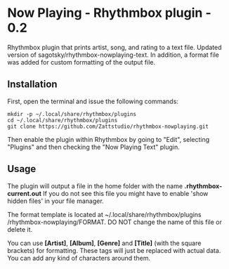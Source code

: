 # Now Playing - Rhythmbox plugin - 0.2

Rhythmbox plugin that prints artist, song, and rating to a text file.
Updated version of sagotsky/rhythmbox-nowplaying-text.
In addition, a format file was added for custom formatting of the output file.


## Installation

First, open the terminal and issue the following commands:

    mkdir -p ~/.local/share/rhythmbox/plugins
    cd ~/.local/share/rhythmbox/plugins
    git clone https://github.com/Zattstudio/rhythmbox-nowplaying.git

Then enable the plugin within Rhythmbox by going to "Edit", selecting "Plugins"
and then checking the "Now Playing Text" plugin.

## Usage

The plugin will output a file in the home folder with the name **.rhythmbox-current.out**
If you do not see this file you might have to enable 'show hidden files' in your file manager.

The format template is located at ~/.local/share/rhythmbox/plugins
/rhythmbox-nowplaying/FORMAT.
DO NOT change the name of this file or delete it.

You can use **[Artist]**, **[Album]**, **[Genre]** and **[Title]** (with the square brackets)
for formatting. These tags will just be replaced with actual data. You can add
any kind of characters around them. 
